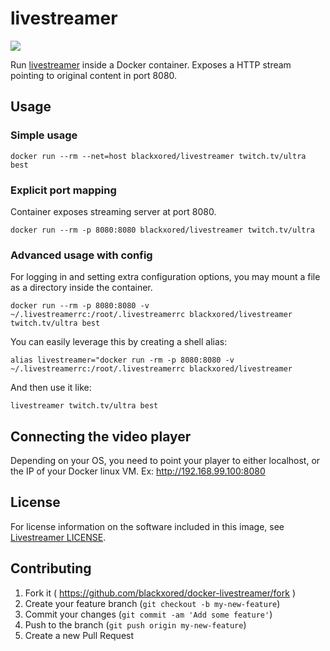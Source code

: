 # livestreamer

[![](https://badge.imagelayers.io/blackxored/livestreamer:latest.svg)](https://imagelayers.io/?images=blackxored/livestreamer:latest)

Run [livestreamer](http://docs.livestreamer.io/) inside a Docker container.
Exposes a HTTP stream pointing to original content in port 8080.

## Usage

### Simple usage


```shell
docker run --rm --net=host blackxored/livestreamer twitch.tv/ultra best
```

### Explicit port mapping

Container exposes streaming server at port 8080.

```shell
docker run --rm -p 8080:8080 blackxored/livestreamer twitch.tv/ultra
```

### Advanced usage with config

For logging in and setting extra configuration options, you may mount
a file as a directory inside the container.

```shell
docker run --rm -p 8080:8080 -v ~/.livestreamerrc:/root/.livestreamerrc blackxored/livestreamer twitch.tv/ultra best
```

You can easily leverage this by creating a shell alias:

```shell
alias livestreamer="docker run -rm -p 8080:8080 -v ~/.livestreamerrc:/root/.livestreamerrc blackxored/livestreamer
```

And then use it like:

```
livestreamer twitch.tv/ultra best
```

## Connecting the video player

Depending on your OS, you need to point your player to either localhost, or the IP
of your Docker linux VM. Ex: http://192.168.99.100:8080


## License

For license information on the software included in this image, see
[Livestreamer LICENSE](https://github.com/chrippa/livestreamer/blob/develop/LICENSE).

## Contributing

1. Fork it ( https://github.com/blackxored/docker-livestreamer/fork )
2. Create your feature branch (`git checkout -b my-new-feature`)
3. Commit your changes (`git commit -am 'Add some feature'`)
4. Push to the branch (`git push origin my-new-feature`)
5. Create a new Pull Request

